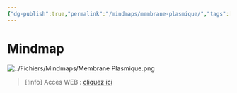 ```yaml
---
{"dg-publish":true,"permalink":"/mindmaps/membrane-plasmique/","tags":["mindmaps"],"noteIcon":"2"}
---
```


# Mindmap
![../Fichiers/Mindmaps/Membrane Plasmique.png](/img/user/Fichiers/Mindmaps/Membrane%20Plasmique.png)
> [!info] Accès WEB : [cliquez ici](https://mindmapai.app/mind-map/membrane-plasmique-cc4bef8a)
> 